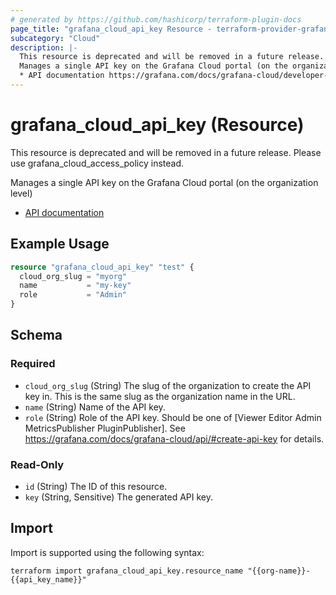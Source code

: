 ```yaml
---
# generated by https://github.com/hashicorp/terraform-plugin-docs
page_title: "grafana_cloud_api_key Resource - terraform-provider-grafana"
subcategory: "Cloud"
description: |-
  This resource is deprecated and will be removed in a future release. Please use grafanacloudaccess_policy instead.
  Manages a single API key on the Grafana Cloud portal (on the organization level)
  * API documentation https://grafana.com/docs/grafana-cloud/developer-resources/api-reference/cloud-api/#api-keys
---
```


# grafana_cloud_api_key (Resource)

This resource is deprecated and will be removed in a future release. Please use grafana_cloud_access_policy instead.

Manages a single API key on the Grafana Cloud portal (on the organization level)
* [API documentation](https://grafana.com/docs/grafana-cloud/developer-resources/api-reference/cloud-api/#api-keys)

## Example Usage

```terraform
resource "grafana_cloud_api_key" "test" {
  cloud_org_slug = "myorg"
  name           = "my-key"
  role           = "Admin"
}
```

<!-- schema generated by tfplugindocs -->
## Schema

### Required

- `cloud_org_slug` (String) The slug of the organization to create the API key in. This is the same slug as the organization name in the URL.
- `name` (String) Name of the API key.
- `role` (String) Role of the API key. Should be one of [Viewer Editor Admin MetricsPublisher PluginPublisher]. See https://grafana.com/docs/grafana-cloud/api/#create-api-key for details.

### Read-Only

- `id` (String) The ID of this resource.
- `key` (String, Sensitive) The generated API key.

## Import

Import is supported using the following syntax:

```shell
terraform import grafana_cloud_api_key.resource_name "{{org-name}}-{{api_key_name}}"
```
